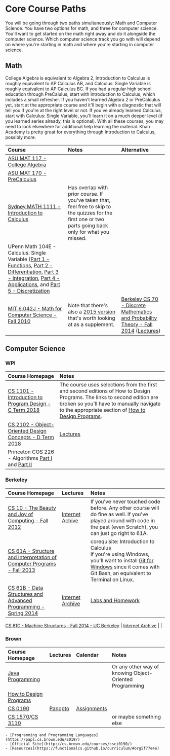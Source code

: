 # Core Course Paths

You will be going through two paths simultaneously: Math and Computer Science. You have two options for math, and three for computer science. You'll want to get started on the math right away and do it alongside the computer science. Which computer science track you go with will depend on where you're starting in math and where you're starting in computer science. 

## Math
College Algebra is equivalent to Algebra 2, Introduction to Calculus is roughly equivalent to AP Calculus AB, and Calculus: Single Variable is roughly equivalent to AP Calculus BC. If you had a regular high school education through PreCalulus, start with Introduction to Calculus, which includes a small refresher. If you haven't learned Algebra 2 or PreCalculus yet, start at the appropriate course and it'll begin with a diagnostic that will tell you if you're at the right level or not. If you've already learned Calculus, start with Calculus: Single Variable, you'll learn it on a much deeper level (if you learned series already, this is optional). With all these courses, you may need to look elsewhere for additional help learning the material. Khan Academy is pretty great for everything through Introduction to Calculus, possibly more.

Course | Notes | Alternative
:-- | :-- | :--
[ASU MAT 117 - College Algebra](https://www.edx.org/course/college-algebra-and-problem-solving) | |
[ASU MAT 170 - PreCalculus](https://www.edx.org/course/precalculus) | |
[Sydney MATH 1111 - Introduction to Calculus](https://www.coursera.org/learn/introduction-to-calculus) | Has overlap with prior course. If you've taken that, feel free to skip to the quizzes for the first one or two parts going back only for what you missed.
UPenn Math 104E - Calculus: Single Variable ([Part 1 - Functions](https://www.coursera.org/learn/single-variable-calculus), [Part 2 - Differentiation](https://www.coursera.org/learn/differentiation-calculus), [Part 3 - Integration](https://www.coursera.org/learn/integration-calculus), [Part 4 - Applications](https://www.coursera.org/learn/applications-calculus), and [Part 5 -  Discretization](https://www.coursera.org/learn/discrete-calculus) | | 
[MIT 6.042J - Math for Computer Science - Fall 2010](https://ocw.mit.edu/courses/electrical-engineering-and-computer-science/6-042j-mathematics-for-computer-science-fall-2010/) | Note that there's also a [2015 version](https://ocw.mit.edu/courses/electrical-engineering-and-computer-science/6-042j-mathematics-for-computer-science-spring-2015/) that's worth looking at as a supplement. | [Berkeley CS 70 - Discrete Mathematics and Probability Theory - Fall 2014](https://inst.eecs.berkeley.edu/~cs70/fa14/) ([Lectures](https://archive.org/details/ucberkeley_webcast_itunesu_915570116))

## Computer Science

### WPI

Course Homepage | Notes
:-- | :-- 
[CS 1101 - Introduction to Program Design - C Term 2018](https://web.cs.wpi.edu/~cs1101/c18/) | The course uses selections from the first and second editions of How to Design Programs. The links to second edition are broken so you'll have to manually navigate to the appropriate section of [How to Design Programs](https://htdp.org/).
[CS 2102 - Object-Oriented Design Concepts - D Term 2018](https://web.cs.wpi.edu/~cs2102/d18/) | [Lectures](https://web.cs.wpi.edu/~cs2102/d20/)
Princeton COS 226 - Algorithms [Part I](https://www.coursera.org/learn/algorithms-part1/) and [Part II](https://www.coursera.org/learn/algorithms-part2) | 

### Berkeley

Course Homepage | Lectures | Notes
:-- | :-- | :--
[CS 10 - The Beauty and Joy of Computing - Fall 2012](http://inst.eecs.berkeley.edu/~cs10/fa12/) | [Internet Achive](https://archive.org/details/ucberkeley_webcast_itunesu_556751887) | If you've never touched code before. Any other course will do fine as well. If you've played around with code in the past (even Scratch), you can just go right to 61A.
[CS 61A - Structure and Interpretation of Computer Programs - Fall 2013](http://www-inst.eecs.berkeley.edu/~cs61a/fa13/) | | corequisite: Introduction to Calculus<br />If you're using Windows, you'll want to install [Git for Windows](https://gitforwindows.org/) since it comes with Git Bash, an equivalent to Terminal on Linux.
[CS 61B - Data Structures and Advanced Programming - Spring 2014](https://people.eecs.berkeley.edu/~jrs/61b/) | [Internet Archive](https://archive.org/details/ucberkeley_webcast_itunesu_805311403) | [Labs and Homework](https://inst.eecs.berkeley.edu/~cs61b/fa14/hw/index.html)


[CS 61C - Machine Structures - Fall 2014 - UC Berkeley](http://inst.eecs.berkeley.edu/~cs61c/fa14/) | [Internet Archive](https://archive.org/details/ucberkeley_webcast_itunesu_915550404) | | 



### Brown

Course Homepage | Lectures | Calendar | Notes
:-- | :-- | :-- | :-- 
[Java Programming](https://java-programming.mooc.fi/) | | | Or any other way of knowing Object-Oriented Programming
[How to Design Programs](http://cs.brown.edu/courses/csci0190/2018/Placement_Assignments.html) | | | 
[CS 0190](http://cs.brown.edu/courses/csci0190/2018/index.html) | [Panopto](https://brown.hosted.panopto.com/Panopto/Pages/Sessions/List.aspx#folderID=%222559ad35-3fff-4ef1-a2ac-a951011eb91e%22&maxResults=50) | [Assignments](https://cs.brown.edu/courses/cs019/2018/assignments.html) |
[CS 1570](http://cs.brown.edu/courses/csci1570/index.html)/[CS 3110](https://www.cs.cornell.edu/courses/cs3110/2018sp/) | | | or maybe something else
    - [Programming and Programming Languages](https://papl.cs.brown.edu/2019/)
    - [Official Site](http://cs.brown.edu/courses/csci0190/)
    - [Resources](https://functionalcs.github.io/curriculum/#org5f77e4e)


